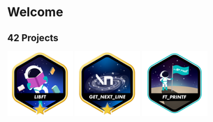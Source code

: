# Welcome


## 42 Projects

[![libft](https://github.com/alo-galaco/alo-galaco/blob/master/42_badges/libftm.png)](https://github.com/alo-galaco/Libft)
[![get_next_line](https://github.com/alo-galaco/alo-galaco/blob/master/42_badges/get_next_linem.png)](https://github.com/alo-galaco/Get_Next_Line)
[![ft_printf](https://github.com/alo-galaco/alo-galaco/blob/master/42_badges/ft_printfe.png)](https://github.com/alo-galaco/Ft_printf)
